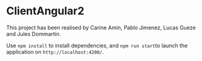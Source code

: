 # ClientAngular2

This project has been realised by Carine Amin, Pablo Jimenez, Lucas Gueze and Jules Dommartin.

Use `npm install` to install dependencies, and `npm run start`to launch the application on `http://localhost:4200/`.

